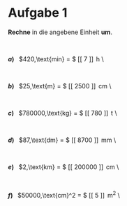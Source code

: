 <!--
version:  0.0.1

language: de

@style
input {
    text-align: center;
}

.flex-container {
    display: flex;
    flex-wrap: wrap;
    align-items: stretch;
    gap: 20px;
}

.flex-child {
    flex: 1;
    min-width: 350px;
    margin-right: 20px;
}

@media (max-width: 400px) {
    .flex-child {
        flex: 100%;
        margin-right: 0;
    }
}
@end

formula: \carry   \textcolor{red}{\scriptsize #1}
formula: \digit   \rlap{\carry{#1}}\phantom{#2}#2
formula: \permil  \text{‰}

import: https://raw.githubusercontent.com/liaTemplates/algebrite/master/README.md
import: https://raw.githubusercontent.com/LiaTemplates/Tikz-Jax/main/README.md

script: https://cdn.jsdelivr.net/gh/LiaTemplates/Tikz-Jax@main/dist/index.js

@round
<script>
  let value = `@input`;
  if (value.startsWith("@")) {
    ""
  } else {
    value = JSON.parse(value);
    value = value[0]
    value = value.replace(/,/g, ".");
    value = parseFloat(value);
    value = Math.round(value * Math.pow(10,@1)) / Math.pow(10,@1);
    value == @0
  }
</script>
@end

tags: Einheiten, Länge, Zeit, Masse, Fläche, leicht

-->




# Aufgabe 1

**Rechne** in die angebene Einheit **um**.

<br>


<section class="flex-container">

<div class="flex-child">

__$a)\;\;$__ $420\,\text{min} = $ [[    7   ]] $\,\text{h}$ \

</div>
<br>
<div class="flex-child">

__$b)\;\;$__ $25\,\text{m} = $ [[  2500  ]] $\,\text{cm}$ \

</div>
<br>
<div class="flex-child">

__$c)\;\;$__ $780000\,\text{kg} = $ [[   780  ]] $\,\text{t}$ \

</div>
<br>
<div class="flex-child">

__$d)\;\;$__ $87\,\text{dm} = $ [[  8700  ]] $\,\text{mm}$ \

</div>
<br>
<div class="flex-child">

__$e)\;\;$__ $2\,\text{km} = $ [[ 200000 ]] $\,\text{cm}$ \

</div>
<br>
<div class="flex-child">

__$f)\;\;$__ $50000\,\text{cm}^2 = $ [[   5   ]] $\,\text{m}^2$ \

</div>


</section>

<br>
<br>
<br>
<br>
<br>